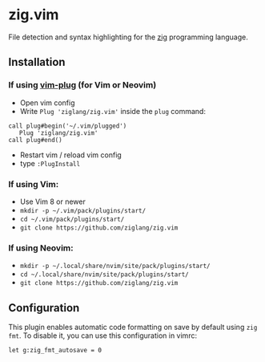 # zig.vim

File detection and syntax highlighting for the
[zig](http://ziglang.org/) programming language.

## Installation

### If using [**vim-plug**](https://github.com/junegunn/vim-plug) (for Vim or Neovim)
 * Open vim config
 * Write `Plug 'ziglang/zig.vim'` inside the `plug` command:
  ```vim
  call plug#begin('~/.vim/plugged')
     Plug 'ziglang/zig.vim'
  call plug#end()
  ```
   
  * Restart vim / reload vim config
  * type `:PlugInstall`
  
### If using **Vim**:
 * Use Vim 8 or newer
 * `mkdir -p ~/.vim/pack/plugins/start/`
 * `cd ~/.vim/pack/plugins/start/`
 * `git clone https://github.com/ziglang/zig.vim`

### If using **Neovim**:
 * `mkdir -p ~/.local/share/nvim/site/pack/plugins/start/`
 * `cd ~/.local/share/nvim/site/pack/plugins/start/`
 * `git clone https://github.com/ziglang/zig.vim`

## Configuration

This plugin enables automatic code formatting on save by default using
`zig fmt`. To disable it, you can use this configuration in vimrc:

```
let g:zig_fmt_autosave = 0
```
